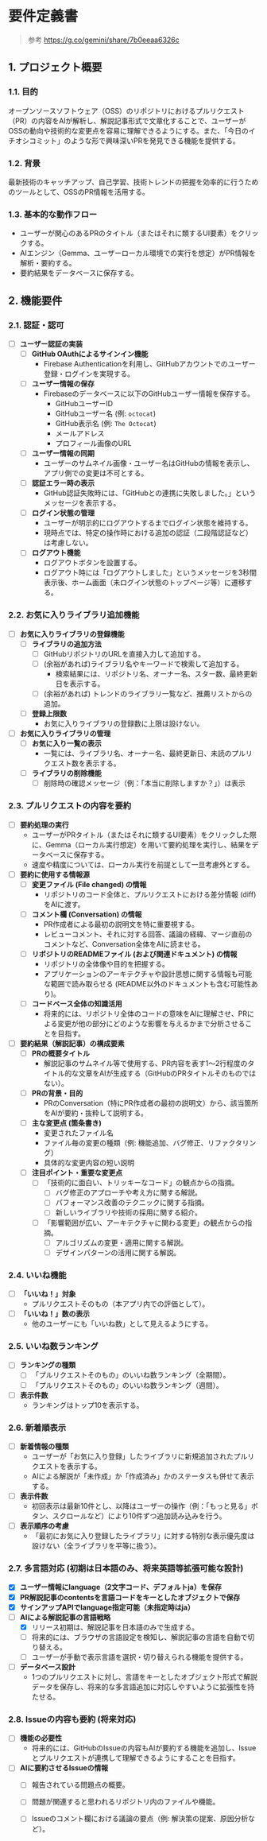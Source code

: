 # 要件定義書

> 参考
https://g.co/gemini/share/7b0eeaa6326c
> 

## 1. プロジェクト概要

### 1.1. 目的

オープンソースソフトウェア（OSS）のリポジトリにおけるプルリクエスト（PR）の内容をAIが解析し、解説記事形式で文章化することで、ユーザーがOSSの動向や技術的な変更点を容易に理解できるようにする。また、「今日のイチオシコミット」のような形で興味深いPRを発見できる機能を提供する。

### 1.2. 背景

最新技術のキャッチアップ、自己学習、技術トレンドの把握を効率的に行うためのツールとして、OSSのPR情報を活用する。

### 1.3. 基本的な動作フロー

- ユーザーが関心のあるPRのタイトル（またはそれに類するUI要素）をクリックする。
- AIエンジン（Gemma、ユーザーローカル環境での実行を想定）がPR情報を解析・要約する。
- 要約結果をデータベースに保存する。

## 2. 機能要件

### 2.1. 認証・認可

- [ ]  **ユーザー認証の実装**
    - [ ]  **GitHub OAuthによるサインイン機能**
        - Firebase Authenticationを利用し、GitHubアカウントでのユーザー登録・ログインを実現する。
    - [ ]  **ユーザー情報の保存**
        - Firebaseのデータベースに以下のGitHubユーザー情報を保存する。
            - GitHubユーザーID
            - GitHubユーザー名 (例: `octocat`)
            - GitHub表示名 (例: `The Octocat`)
            - メールアドレス
            - プロフィール画像のURL
    - [ ]  **ユーザー情報の同期**
        - ユーザーのサムネイル画像・ユーザー名はGitHubの情報を表示し、アプリ側での変更は不可とする。
    - [ ]  **認証エラー時の表示**
        - GitHub認証失敗時には、「GitHubとの連携に失敗しました。」というメッセージを表示する。
    - [ ]  **ログイン状態の管理**
        - ユーザーが明示的にログアウトするまでログイン状態を維持する。
        - 現時点では、特定の操作時における追加の認証（二段階認証など）は考慮しない。
    - [ ]  **ログアウト機能**
        - ログアウトボタンを設置する。
        - ログアウト時には「ログアウトしました」というメッセージを3秒間表示後、ホーム画面（未ログイン状態のトップページ等）に遷移する。

### 2.2. お気に入りライブラリ追加機能

- [ ]  **お気に入りライブラリの登録機能**
    - [ ]  **ライブラリの追加方法**
        - [ ]  GitHubリポジトリのURLを直接入力して追加する。
        - [ ]  (余裕があれば)ライブラリ名やキーワードで検索して追加する。
            - 検索結果には、リポジトリ名、オーナー名、スター数、最終更新日を表示する。
        - [ ]  (余裕があれば) トレンドのライブラリ一覧など、推薦リストからの追加。
    - [ ]  **登録上限数**
        - お気に入りライブラリの登録数に上限は設けない。
- [ ]  **お気に入りライブラリの管理**
    - [ ]  **お気に入り一覧の表示**
        - 一覧には、ライブラリ名、オーナー名、最終更新日、未読のプルリクエスト数を表示する。
    - [ ]  **ライブラリの削除機能**
        - [ ]  削除時の確認メッセージ（例：「本当に削除しますか？」）は表示

### 2.3. プルリクエストの内容を要約

- [ ]  **要約処理の実行**
    - ユーザーがPRタイトル（またはそれに類するUI要素）をクリックした際に、Gemma（ローカル実行想定）を用いて要約処理を実行し、結果をデータベースに保存する。
    - 速度や精度については、ローカル実行を前提として一旦考慮外とする。
- [ ]  **要約に使用する情報源**
    - [ ]  **変更ファイル (File changed) の情報**
        - リポジトリのコード全体と、プルリクエストにおける差分情報 (diff) をAIに渡す。
    - [ ]  **コメント欄 (Conversation) の情報**
        - PR作成者による最初の説明文を特に重要視する。
        - レビューコメント、それに対する回答、議論の経緯、マージ直前のコメントなど、Conversation全体をAIに読ませる。
    - [ ]  **リポジトリのREADMEファイル (および関連ドキュメント) の情報**
        - リポジトリの全体像や目的を把握する。
        - アプリケーションのアーキテクチャや設計思想に関する情報も可能な範囲で読み取らせる (README以外のドキュメントも含む可能性あり)。
    - [ ]  **コードベース全体の知識活用**
        - 将来的には、リポジトリ全体のコードの意味をAIに理解させ、PRによる変更が他の部分にどのような影響を与えるかまで分析させることを目指す。
- [ ]  **要約結果（解説記事）の構成要素**
    - [ ]  **PRの概要タイトル**
        - 解説記事のサムネイル等で使用する、PR内容を表す1～2行程度のタイトル的な文章をAIが生成する（GitHubのPRタイトルそのものではない）。
    - [ ]  **PRの背景・目的**
        - PRのConversation（特にPR作成者の最初の説明文）から、該当箇所をAIが要約・抜粋して説明する。
    - [ ]  **主な変更点 (箇条書き)**
        - 変更されたファイル名
        - ファイル毎の変更の種類（例: 機能追加、バグ修正、リファクタリング）
        - 具体的な変更内容の短い説明
    - [ ]  **注目ポイント・重要な変更点**
        - [ ]  「技術的に面白い、トリッキーなコード」の観点からの指摘。
            - [ ]  バグ修正のアプローチや考え方に関する解説。
            - [ ]  パフォーマンス改善のテクニックに関する指摘。
            - [ ]  新しいライブラリや技術の採用に関する紹介。
        - [ ]  「影響範囲が広い、アーキテクチャに関わる変更」の観点からの指摘。
            - [ ]  アルゴリズムの変更・適用に関する解説。
            - [ ]  デザインパターンの活用に関する解説。

### 2.4. いいね機能

- [ ]  **「いいね！」対象**
    - プルリクエストそのもの（本アプリ内での評価として）。
- [ ]  **「いいね！」数の表示**
    - 他のユーザーにも「いいね数」として見えるようにする。

### 2.5. いいね数ランキング

- [ ]  **ランキングの種類**
    - [ ]  「プルリクエストそのもの」のいいね数ランキング（全期間）。
    - [ ]  「プルリクエストそのもの」のいいね数ランキング（週間）。
- [ ]  **表示件数**
    - ランキングはトップ10を表示する。

### 2.6. 新着順表示

- [ ]  **新着情報の種類**
    - ユーザーが「お気に入り登録」したライブラリに新規追加されたプルリクエストを表示する。
    - AIによる解説が「未作成」か「作成済み」かのステータスも併せて表示する。
- [ ]  **表示件数**
    - 初回表示は最新10件とし、以降はユーザーの操作（例：「もっと見る」ボタン、スクロールなど）により10件ずつ追加読み込みを行う。
- [ ]  **表示順序の考慮**
    - 「最初にお気に入り登録したライブラリ」に対する特別な表示優先度は設けない（全ライブラリを平等に扱う）。

### 2.7. 多言語対応 (初期は日本語のみ、将来英語等拡張可能な設計)

- [x]  **ユーザー情報にlanguage（2文字コード、デフォルトja）を保存**
- [x]  **PR解説記事のcontentsを言語コードをキーとしたオブジェクトで保存**
- [x]  **サインアップAPIでlanguage指定可能（未指定時はja）**
- [ ]  **AIによる解説記事の言語戦略**
    - [x]  リリース初期は、解説記事を日本語のみで生成する。
    - [ ]  将来的には、ブラウザの言語設定を検知し、解説記事の言語を自動で切り替える。
    - [ ]  ユーザーが手動で表示言語を選択・切り替えられる機能を提供する。
- [ ]  **データベース設計**
    - 1つのプルリクエストに対し、言語をキーとしたオブジェクト形式で解説データを保存し、将来的な多言語追加に対応しやすいように拡張性を持たせる。

### 2.8. Issueの内容も要約 (将来対応)

- [ ]  **機能の必要性**
    - 将来的には、GitHubのIssueの内容もAIが要約する機能を追加し、Issueとプルリクエストが連携して理解できるようにすることを目指す。
- [ ]  **AIに要約させるIssueの情報**
    - [ ]  報告されている問題点の概要。
    - [ ]  問題が関連すると思われるリポジトリ内のファイルや機能。
    - [ ]  Issueのコメント欄における議論の要点（例: 解決策の提案、原因分析など）。

